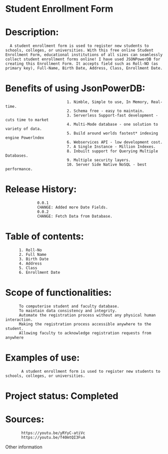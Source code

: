 # Student Enrollment Form

# Description: 
      A student enrollment form is used to register new students to schools, colleges, or universities. With this free online Student Enrollment Form, educational institutions of all sizes can seamlessly collect student enrollment forms online! I have used JSONPowerDB for creating this Enrollment Form. It accepts field such as Roll-NO (as primary key), Full-Name, Birth Date, Address, Class, Enrollment Date.

# Benefits of using JsonPowerDB: 
                               1. Nimble, Simple to use, In Memory, Real-time.
                               2. Schema free - easy to maintain. 
                               3. Serverless Support-fast development - cuts time to market
                               4. Multi-Mode database - one solution to variety of data. 
                               5. Build around worlds fastest* indexing engine Powerlndex 
                               6. Webservices API - low development cost.
                               7. A Single Instance - Million Indexes.
                               8. Inbuilt support for Querying Multiple Databases.
                               9. Multiple security layers.
                               10. Server Side Native NoSQL - best performance.

# Release History:
                  0.0.1
                  CHANGE: Added more Date Fields.
                  0.0.2
                  CHANGE: Fetch Data from Database.


# Table of contents: 
          1. Roll-No
          2. Full Name
          3. Birth Date
          4. Address
          5. Class
          6. Enrollment Date

# Scope of functionalities: 
          To computerise student and faculty database.
          To maintain data consistency and integrity.
          Automate the registration process without any physical human interaction.
          Making the registration process accessible anywhere to the student.
          Allowing faculty to acknowledge registration requests from anywhere

# Examples of use: 
           A student enrollment form is used to register new students to schools, colleges, or universities.
                  
# Project status: Completed

# Sources: 
           https://youtu.be/yRYyC-atiVc
           https://youtu.be/f40mtQI3FuA
           

Other information
